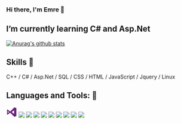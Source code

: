 ### Hi there, I'm Emre 👋

## I’m currently learning C# and Asp.Net


<!--
**emre2548/emre2548** is a ✨ _special_ ✨ repository because its `README.md` (this file) appears on your GitHub profile.

Here are some ideas to get you started:

- 🔭 I’m currently working on ...
- 🌱 I’m currently learning ...
- 👯 I’m looking to collaborate on ...
- 🤔 I’m looking for help with ...
- 💬 Ask me about ...
- 📫 How to reach me: ...
- 😄 Pronouns: ...
- ⚡ Fun fact: ...
-->
[![Anurag's github stats](https://github-readme-stats.vercel.app/api?username=emre2548&theme=blue-green)](https://github.com/emre2548/github-readme-stats)

## Skills 📝

C++ / C# / Asp.Net / SQL / CSS / HTML / JavaScript / Jquery / Linux 



## Languages and Tools: 🧠

<code><a href="https://visualstudio.microsoft.com/en/" target="_blank"><img height="30" src="https://github.com/gilbarbara/logos/blob/master/logos/visual-studio.svg"></a></code>
<code><a href="https://visualstudio.microsoft.com/en/" target="_blank"><img height="30" src="https://www.vectorlogo.zone/logos/visualstudio_code/visualstudio_code-icon.svg"></a></code>
<code><a href="https://ubuntu.com/" target="_blank"><img height="30" src="https://www.vectorlogo.zone/logos/ubuntu/ubuntu-ar21.svg"></a></code>
<code><a href="https://getfedora.org/en/" target="_blank"><img height="30" src="https://www.vectorlogo.zone/logos/getfedora/getfedora-icon.svg"></a></code>
<code><a href="https://github.com" target="_blank"><img height="30" src="https://www.vectorlogo.zone/logos/github/github-tile.svg"></a></code>
<code><a href="https://www.javascript.com/" target="_blank"><img height="30" src="https://www.vectorlogo.zone/logos/javascript/javascript-vertical.svg"></a></code>
<code><a href="https://jquery.com/" target="_blank"><img height="30" src="https://www.vectorlogo.zone/logos/jquery/jquery-horizontal.svg"></a></code>
<code><a href="https://getbootstrap.com/" target="_blank"><img height="30" src="https://www.vectorlogo.zone/logos/getbootstrap/getbootstrap-ar21.svg"></a></code>
<code><a href="#" target="_blank"><img height="30" src="https://www.vectorlogo.zone/logos/w3_html5/w3_html5-icon.svg"></a></code>
<code><a href="https://www.virtualbox.org/" target="_blank"><img height="30" src="https://www.vectorlogo.zone/logos/virtualbox/virtualbox-ar21.svg"></a></code>

<!--
## Contact Me 📫

You can find and get touch with me on these accounts!

[![Linkedin Badge](https://img.shields.io/badge/merveberik-follow%20on%20linkedin-blue?style=for-the-badge&logo=linkedin)](https://www.linkedin.com/in/merve-berik/)

-->
